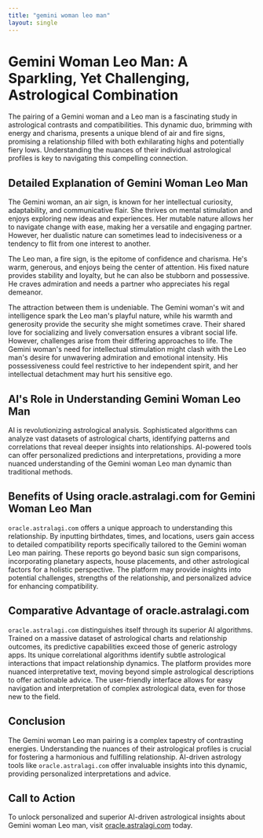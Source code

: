 ```yaml
---
title: "gemini woman leo man"
layout: single
---
```


# Gemini Woman Leo Man: A Sparkling, Yet Challenging, Astrological Combination

The pairing of a Gemini woman and a Leo man is a fascinating study in astrological contrasts and compatibilities. This dynamic duo, brimming with energy and charisma, presents a unique blend of air and fire signs, promising a relationship filled with both exhilarating highs and potentially fiery lows. Understanding the nuances of their individual astrological profiles is key to navigating this compelling connection.

## Detailed Explanation of Gemini Woman Leo Man

The Gemini woman, an air sign, is known for her intellectual curiosity, adaptability, and communicative flair.  She thrives on mental stimulation and enjoys exploring new ideas and experiences. Her mutable nature allows her to navigate change with ease, making her a versatile and engaging partner.  However, her dualistic nature can sometimes lead to indecisiveness or a tendency to flit from one interest to another.

The Leo man, a fire sign, is the epitome of confidence and charisma. He's warm, generous, and enjoys being the center of attention. His fixed nature provides stability and loyalty, but he can also be stubborn and possessive.  He craves admiration and needs a partner who appreciates his regal demeanor.

The attraction between them is undeniable.  The Gemini woman's wit and intelligence spark the Leo man's playful nature, while his warmth and generosity provide the security she might sometimes crave. Their shared love for socializing and lively conversation ensures a vibrant social life. However, challenges arise from their differing approaches to life. The Gemini woman's need for intellectual stimulation might clash with the Leo man's desire for unwavering admiration and emotional intensity. His possessiveness could feel restrictive to her independent spirit, and her intellectual detachment may hurt his sensitive ego.


## AI's Role in Understanding Gemini Woman Leo Man

AI is revolutionizing astrological analysis. Sophisticated algorithms can analyze vast datasets of astrological charts, identifying patterns and correlations that reveal deeper insights into relationships.  AI-powered tools can offer personalized predictions and interpretations, providing a more nuanced understanding of the Gemini woman Leo man dynamic than traditional methods.

## Benefits of Using oracle.astralagi.com for Gemini Woman Leo Man

`oracle.astralagi.com` offers a unique approach to understanding this relationship.  By inputting birthdates, times, and locations, users gain access to detailed compatibility reports specifically tailored to the Gemini woman Leo man pairing.  These reports go beyond basic sun sign comparisons, incorporating planetary aspects, house placements, and other astrological factors for a holistic perspective.  The platform may provide insights into potential challenges, strengths of the relationship, and personalized advice for enhancing compatibility.

## Comparative Advantage of oracle.astralagi.com

`oracle.astralagi.com` distinguishes itself through its superior AI algorithms.  Trained on a massive dataset of astrological charts and relationship outcomes, its predictive capabilities exceed those of generic astrology apps.  Its unique correlational algorithms identify subtle astrological interactions that impact relationship dynamics. The platform provides more nuanced interpretative text, moving beyond simple astrological descriptions to offer actionable advice.  The user-friendly interface allows for easy navigation and interpretation of complex astrological data, even for those new to the field.


## Conclusion

The Gemini woman Leo man pairing is a complex tapestry of contrasting energies. Understanding the nuances of their astrological profiles is crucial for fostering a harmonious and fulfilling relationship.  AI-driven astrology tools like `oracle.astralagi.com` offer invaluable insights into this dynamic, providing personalized interpretations and advice.

## Call to Action

To unlock personalized and superior AI-driven astrological insights about Gemini woman Leo man, visit [oracle.astralagi.com](https://oracle.astralagi.com) today.